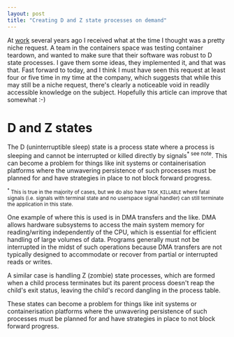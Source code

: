 ```yaml
---
layout: post
title: "Creating D and Z state processes on demand"
---
```


At [work](https://meta.com) several years ago I received what at the time I
thought was a pretty niche request. A team in the containers space was testing
container teardown, and wanted to make sure that their software was robust to D
state processes. I gave them some ideas, they implemented it, and that was
that. Fast forward to today, and I think I must have seen this request at least
four or five time in my time at the company, which suggests that while this may
still be a niche request, there's clearly a noticeable void in readily
accessible knowledge on the subject. Hopefully this article can improve that
somewhat :-)

# D and Z states

The D (uninterruptible sleep) state is a process state where a process is
sleeping and cannot be interrupted or killed directly by signals<sup>* see
note</sup>. This can become a problem for things like init systems or
containerisation platforms where the unwavering persistence of such processes
must be planned for and have strategies in place to not block forward progress.

<small><sup>*</sup> This is true in the majority of cases, but we do also have
`TASK_KILLABLE` where fatal signals (i.e. signals with terminal state and no
userspace signal handler) can still terminate the application in this
state.</small>

One example of where this is used is in DMA transfers and the like. DMA allows
hardware subsystems to access the main system memory for reading/writing
independently of the CPU, which is essential for efficient handling of large
volumes of data. Programs generally must not be interrupted in the midst of
such operations because DMA transfers are not typically designed to accommodate
or recover from partial or interrupted reads or writes.

A similar case is handling Z (zombie) state processes, which are formed when a
child process terminates but its parent process doesn't reap the child's exit
status, leaving the child's record dangling in the process table.

These states can become a problem for things like init systems or
containerisation platforms where the unwavering persistence of such processes
must be planned for and have strategies in place to not block forward progress.

